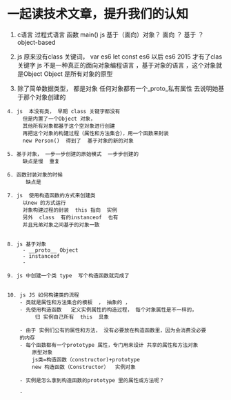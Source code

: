 #  一起读技术文章，提升我们的认知
 
  1. c语言    过程式语言   函数    main()
      js   基于（面向）对象？
       面向 ？    基于 ？ 
       object-based
    
   2. js 原来没有class 关键词，
      var es6   let  const  es6 以后
      es6 2015 才有了clas 关键字
      js 不是一种真正的面向对象编程语言      ，基于对象的语言 ，这个对象就是Object
      Object  是所有对象的原型


   3. 除了简单数据类型， 都是对象
        任何对象都有一个_proto_私有属性  去说明她基于那个对象创建的

    4. js  本没有类， 早期 class 关键字都没有
         但是内置了一个Object 对象，
         其他所有对象都基于这个空对象进行创建
         再把这个对象的构建过程（属性和方法集合），用一个函数来封装
         new Person()  得到了  基于对象的新的对象

    5. 基于对象， 一步一步创建的原始模式  一步步创建的
         缺点是慢  重复

    6. 函数封装对象的时候  
          缺点是

    7. js  使用构造函数的方式来创建类
         以new 的方式运行
         对象构建过程的封装  this 指向  实例
         另外  class  有的instanceof  也有
         并且兄弟对象之间基于的对象一致


    8. js 基于对象
         - __proto__ Object
         - instanceof
         - 

    9. js 中创建一个类 type  写个构造函数就完成了


    10. js JS 如何构建类的流程
        - 类就是属性和方法集合的模板  ， 抽象的 ，
        - 先使用构造函数   定义实例属性的构造过程， 每个对象属性是不一样的， 
             归 实例自己所有  this  具象

        - 由于 实例们公有的属性和方法， 没有必要放在构造函数里，因为会消费没必要
        的内存
        - 每个函数都有一个prototype 属性，专门用来设计 共享的属性和方法对象
            原型对象
            js类=构造函数（constructor)+prototype
            new 构造函数（Constructor）  实例对象

        - 实例是怎么拿到构造函数的prototype 里的属性或方法呢？

        - 